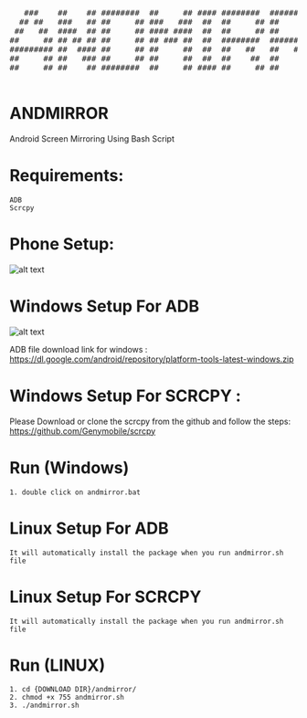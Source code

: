 <pre>
   ###    ##    ## ########  ##     ## #### ########  ########   #######  ########  
  ## ##   ###   ## ##     ## ###   ###  ##  ##     ## ##     ## ##     ## ##     ## 
 ##   ##  ####  ## ##     ## #### ####  ##  ##     ## ##     ## ##     ## ##     ## 
##     ## ## ## ## ##     ## ## ### ##  ##  ########  ########  ##     ## ########  
######### ##  #### ##     ## ##     ##  ##  ##   ##   ##   ##   ##     ## ##   ##  
##     ## ##   ### ##     ## ##     ##  ##  ##    ##  ##    ##  ##     ## ##    ##  
##     ## ##    ## ########  ##     ## #### ##     ## ##     ##  #######  ##     ## 
  
</pre>



# ANDMIRROR
Android Screen Mirroring Using Bash Script

# Requirements:
    ADB
    Scrcpy
 
 
 # Phone Setup:
 ![alt text](https://drive.google.com/file/d/1oJv0BHcNXAY_fXAbN8rvVWlg5rjrSs8N/view?usp=sharing)

# Windows Setup For ADB
![alt text](https://drive.google.com/file/d/1HxbSVTbctGKvvjiFTn3nqTxX7jCp2fCK/view?usp=sharing)

  ADB file download link for windows :  https://dl.google.com/android/repository/platform-tools-latest-windows.zip
 
# Windows Setup For SCRCPY :
 Please Download or clone the scrcpy from the github and follow the steps: https://github.com/Genymobile/scrcpy

# Run (Windows)
    1. double click on andmirror.bat


# Linux Setup For ADB
    It will automatically install the package when you run andmirror.sh file 
 
# Linux Setup For SCRCPY
    It will automatically install the package when you run andmirror.sh file   

 # Run (LINUX)
    1. cd {DOWNLOAD DIR}/andmirror/
    2. chmod +x 755 andmirror.sh
    3. ./andmirror.sh
    
 
